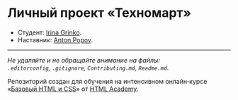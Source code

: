 # Личный проект «Техномарт»

* Студент: [Irina Grinko](https://up.htmlacademy.ru/htmlcss/18/user/468623).
* Наставник: [Anton Popov](https://htmlacademy.ru/profile/joker).

---

_Не удаляйте и не обращайте внимание на файлы:_<br>
_`.editorconfig`, `.gitignore`, `Contributing.md`, `Readme.md`._

Репозиторий создан для обучения на интенсивном онлайн‑курсе «[Базовый HTML и CSS](https://htmlacademy.ru/intensive/htmlcss)» от [HTML Academy](https://htmlacademy.ru).
